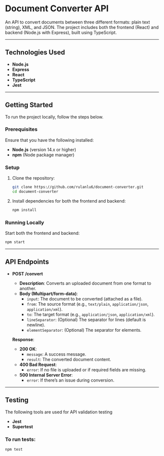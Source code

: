 # Document Converter API

An API to convert documents between three different formats: plain text (string), XML, and JSON. The project includes both the frontend (React) and backend (Node.js with Express), built using TypeScript.

---

## Technologies Used

- **Node.js**
- **Express**
- **React**
- **TypeScript**
- **Jest**

---

## Getting Started

To run the project locally, follow the steps below.

### Prerequisites

Ensure that you have the following installed:

- **Node.js** (version 14.x or higher)
- **npm** (Node package manager)

### Setup

1. Clone the repository:

   ```bash
   git clone https://github.com/rulanlu6/document-converter.git
   cd document-converter
   ```

2. Install dependencies for both the frontend and backend:

   ```bash
   npm install
   ```

### Running Locally

Start both the frontend and backend:

```bash
npm start
```

---

## API Endpoints

- **POST /convert**

  - **Description**: Converts an uploaded document from one format to another.
  - **Body (Multipart/form-data)**:
    - `input`: The document to be converted (attached as a file).
    - `from`: The source format (e.g., `text/plain`, `application/json`, `application/xml`).
    - `to`: The target format (e.g., `application/json`, `application/xml`).
    - `lineSeparator`: (Optional) The separator for lines (default is newline).
    - `elementSeparator`: (Optional) The separator for elements.

  **Response**:

  - **200 OK**:
    - `message`: A success message.
    - `result`: The converted document content.
  - **400 Bad Request**:
    - `error`: If no file is uploaded or if required fields are missing.
  - **500 Internal Server Error**:
    - `error`: If there’s an issue during conversion.

---

## Testing

The following tools are used for API validation testing

- **Jest**
- **Supertest**

### To run tests:

```bash
npm test
```
